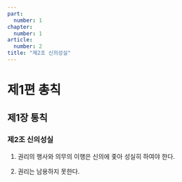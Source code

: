 ```yaml
---
part:
  number: 1
chapter:
  number: 1
article:
  number: 2
title: "제2조 신의성실"
---
```


# 제1편 총칙

## 제1장 통칙

### 제2조 신의성실

1. 권리의 행사와 의무의 이행은 신의에 좇아 성실히 하여야 한다.

2. 권리는 남용하지 못한다.

